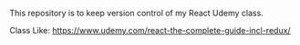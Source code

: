 This repository is to keep version control of my React Udemy class.

Class Like:
https://www.udemy.com/react-the-complete-guide-incl-redux/

